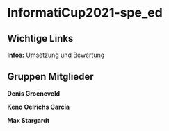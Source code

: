 # InformatiCup2021-spe_ed

## Wichtige Links

__Infos:__ [Umsetzung und Bewertung](https://github.com/InformatiCup/InformatiCup2021/blob/master/spe_ed.pdf "Klick mich!")

## Gruppen Mitglieder
__Denis Groeneveld__

__Keno Oelrichs García__

__Max Stargardt__
